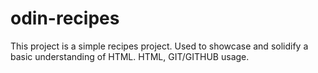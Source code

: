 # odin-recipes
This project is a simple recipes project. Used to showcase and solidify a basic understanding of HTML. HTML, GIT/GITHUB usage.
